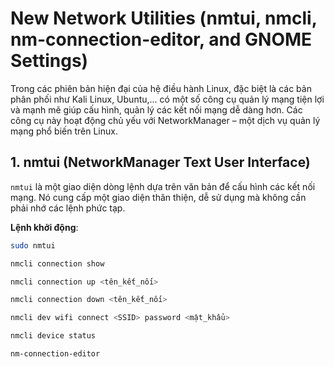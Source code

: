 ﻿# New Network Utilities (nmtui, nmcli, nm-connection-editor, and GNOME Settings)

Trong các phiên bản hiện đại của hệ điều hành Linux, đặc biệt là các bản phân phối như Kali Linux, Ubuntu,... có một số công cụ quản lý mạng tiện lợi và mạnh mẽ giúp cấu hình, quản lý các kết nối mạng dễ dàng hơn. Các công cụ này hoạt động chủ yếu với NetworkManager – một dịch vụ quản lý mạng phổ biến trên Linux.

## 1. nmtui (NetworkManager Text User Interface)

`nmtui` là một giao diện dòng lệnh dựa trên văn bản để cấu hình các kết nối mạng. Nó cung cấp một giao diện thân thiện, dễ sử dụng mà không cần phải nhớ các lệnh phức tạp.

**Lệnh khởi động**:

```bash
sudo nmtui

nmcli connection show

nmcli connection up <tên_kết_nối>

nmcli connection down <tên_kết_nối>

nmcli dev wifi connect <SSID> password <mật_khẩu>

nmcli device status

nm-connection-editor

